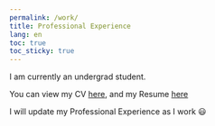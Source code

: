 ```yaml
---
permalink: /work/
title: Professional Experience
lang: en
toc: true
toc_sticky: true
---
```


I am currently an undergrad student.

You can view my CV [here](https://drive.google.com/file/d/1sDZGXgQTIgOFuICvsOy25JzE1_-BC1HI/view?usp=sharing), and my Resume [here](https://drive.google.com/file/d/1nbM9kiVag68hyARzwnGB_9NgwqtgBK4g/view?usp=sharing)

I will update my Professional Experience as I work :smiley:

